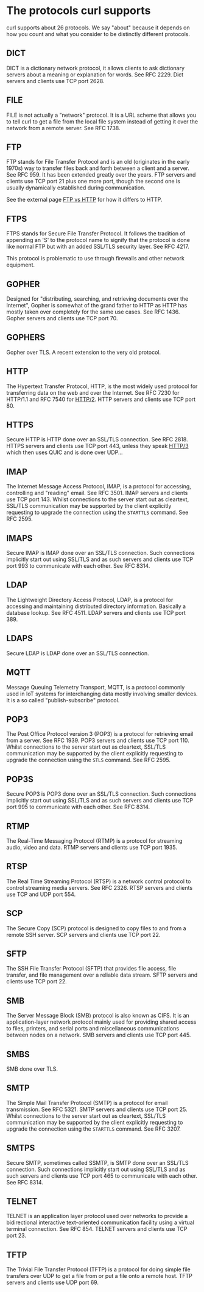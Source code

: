 # The protocols curl supports

curl supports about 26 protocols. We say "about" because it depends on how you
count and what you consider to be distinctly different protocols.

## DICT

DICT is a dictionary network protocol, it allows clients to ask dictionary
servers about a meaning or explanation for words. See RFC 2229. Dict servers
and clients use TCP port 2628.

## FILE

FILE is not actually a "network" protocol. It is a URL scheme that allows you
to tell curl to get a file from the local file system instead of getting it
over the network from a remote server. See RFC 1738.

## FTP

FTP stands for File Transfer Protocol and is an old (originates in the early
1970s) way to transfer files back and forth between a client and a server. See
RFC 959. It has been extended greatly over the years. FTP servers and clients
use TCP port 21 plus one more port, though the second one is usually
dynamically established during communication.

See the external page [FTP vs
HTTP](https://daniel.haxx.se/docs/ftp-vs-http.html) for how it differs to
HTTP.

## FTPS

FTPS stands for Secure File Transfer Protocol. It follows the tradition of
appending an 'S' to the protocol name to signify that the protocol is done
like normal FTP but with an added SSL/TLS security layer. See RFC 4217.

This protocol is problematic to use through firewalls and other network
equipment.

## GOPHER

Designed for "distributing, searching, and retrieving documents over the
Internet", Gopher is somewhat of the grand father to HTTP as HTTP has mostly
taken over completely for the same use cases. See RFC 1436. Gopher servers and
clients use TCP port 70.

## GOPHERS

Gopher over TLS. A recent extension to the very old protocol.

## HTTP

The Hypertext Transfer Protocol, HTTP, is the most widely used protocol for
transferring data on the web and over the Internet. See RFC 7230 for HTTP/1.1
and RFC 7540 for [HTTP/2](http-http2.md). HTTP servers and clients use TCP
port 80.

## HTTPS

Secure HTTP is HTTP done over an SSL/TLS connection. See RFC 2818. HTTPS
servers and clients use TCP port 443, unless they speak
[HTTP/3](http-http3.md) which then uses QUIC and is done over UDP...

## IMAP

The Internet Message Access Protocol, IMAP, is a protocol for accessing,
controlling and "reading" email. See RFC 3501. IMAP servers and clients use
TCP port 143. Whilst connections to the server start out as cleartext, SSL/TLS
communication may be supported by the client explicitly requesting to upgrade
the connection using the `STARTTLS` command. See RFC 2595.

## IMAPS

Secure IMAP is IMAP done over an SSL/TLS connection. Such connections
implicitly start out using SSL/TLS and as such servers and clients use TCP
port 993 to communicate with each other. See RFC 8314.

## LDAP

The Lightweight Directory Access Protocol, LDAP, is a protocol for accessing
and maintaining distributed directory information. Basically a database
lookup. See RFC 4511. LDAP servers and clients use TCP port 389.

## LDAPS

Secure LDAP is LDAP done over an SSL/TLS connection.

## MQTT

Message Queuing Telemetry Transport, MQTT, is a protocol commonly used in IoT
systems for interchanging data mostly involving smaller devices. It is a so
called "publish-subscribe" protocol.

## POP3

The Post Office Protocol version 3 (POP3) is a protocol for retrieving email
from a server. See RFC 1939. POP3 servers and clients use TCP port 110. Whilst
connections to the server start out as cleartext, SSL/TLS communication may be
supported by the client explicitly requesting to upgrade the connection using
the `STLS` command. See RFC 2595.

## POP3S

Secure POP3 is POP3 done over an SSL/TLS connection. Such connections
implicitly start out using SSL/TLS and as such servers and clients use TCP
port 995 to communicate with each other. See RFC 8314.

## RTMP

The Real-Time Messaging Protocol (RTMP) is a protocol for streaming audio,
video and data. RTMP servers and clients use TCP port 1935.

## RTSP

The Real Time Streaming Protocol (RTSP) is a network control protocol to
control streaming media servers. See RFC 2326. RTSP servers and clients use
TCP and UDP port 554.

## SCP

The Secure Copy (SCP) protocol is designed to copy files to and from a remote
SSH server. SCP servers and clients use TCP port 22.

## SFTP

The SSH File Transfer Protocol (SFTP) that provides file access, file
transfer, and file management over a reliable data stream. SFTP servers and
clients use TCP port 22.

## SMB

The Server Message Block (SMB) protocol is also known as CIFS. It is an
application-layer network protocol mainly used for providing shared access to
files, printers, and serial ports and miscellaneous communications between
nodes on a network. SMB servers and clients use TCP port 445.

## SMBS

SMB done over TLS.

## SMTP

The Simple Mail Transfer Protocol (SMTP) is a protocol for email
transmission. See RFC 5321. SMTP servers and clients use TCP port 25. Whilst
connections to the server start out as cleartext, SSL/TLS communication may be
supported by the client explicitly requesting to upgrade the connection using
the `STARTTLS` command. See RFC 3207.

## SMTPS

Secure SMTP, sometimes called SSMTP, is SMTP done over an SSL/TLS connection.
Such connections implicitly start out using SSL/TLS and as such servers and
clients use TCP port 465 to communicate with each other. See RFC 8314.

## TELNET

TELNET is an application layer protocol used over networks to provide a
bidirectional interactive text-oriented communication facility using a virtual
terminal connection. See RFC 854. TELNET servers and clients use TCP port 23.

## TFTP

The Trivial File Transfer Protocol (TFTP) is a protocol for doing simple file
transfers over UDP to get a file from or put a file onto a remote host. TFTP
servers and clients use UDP port 69.
